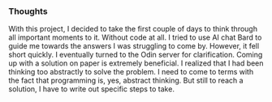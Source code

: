 ### Thoughts

With this project, I decided to take the first couple of days to think through all important moments to it. Without code at all. I tried to use AI chat Bard to guide me towards the answers I was struggling to come by. However, it fell short quickly. I eventually turned to the Odin server for clarification. Coming up with a solution on paper is extremely beneficial. I realized that I had been thinking too abstractly to solve the problem. I need to come to terms with the fact that programming is, yes, abstract thinking. But still to reach a solution, I have to write out specific steps to take. 